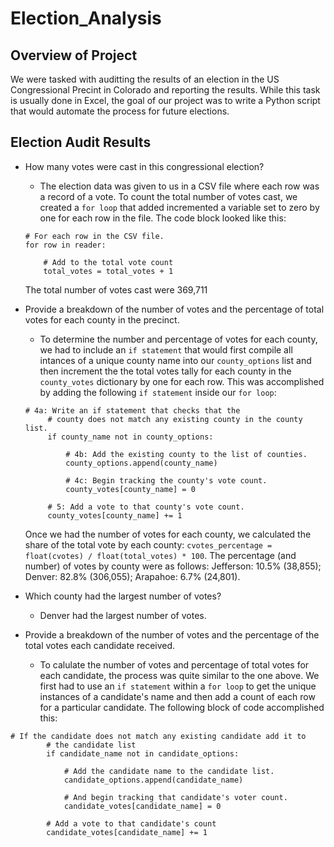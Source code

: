 # Election_Analysis

## Overview of Project

We were tasked with auditting the results of an election in the US Congressional Precint in Colorado and reporting the results.  While this task is usually done in Excel, the goal of our project was to write a Python script that would automate the process for future elections.

## Election Audit Results

- How many votes were cast in this congressional election?
    * The election data was given to us in a CSV file where each row was a record of a vote.  To count the total number of votes cast, we created a `for loop` that added incremented a variable set to zero by one for each row in the file.  The code block looked like this:
    ~~~
    # For each row in the CSV file.
    for row in reader:

        # Add to the total vote count
        total_votes = total_votes + 1
    ~~~
    The total number of votes cast were 369,711
    
- Provide a breakdown of the number of votes and the percentage of total votes for each county in the precinct.
   * To determine the number and percentage of votes for each county, we had to include an `if statement` that would first compile all intances of a unique county name into our `county_options` list and then increment the the total votes tally for each county in the  `county_votes` dictionary by one for each row.  This was accomplished by adding the following `if statement` inside our `for loop`:
   ~~~
   # 4a: Write an if statement that checks that the
        # county does not match any existing county in the county list.
        if county_name not in county_options:

            # 4b: Add the existing county to the list of counties.
            county_options.append(county_name)

            # 4c: Begin tracking the county's vote count.
            county_votes[county_name] = 0

        # 5: Add a vote to that county's vote count.
        county_votes[county_name] += 1
   ~~~
   Once we had the number of votes for each county, we calculated the share of the total vote by each county:  `cvotes_percentage = float(cvotes) / float(total_votes) * 100`.
   The percentage (and number) of votes by county were as follows: Jefferson: 10.5% (38,855); Denver: 82.8% (306,055); Arapahoe: 6.7% (24,801).

- Which county had the largest number of votes?
   * Denver had the largest number of votes.

- Provide a breakdown of the number of votes and the percentage of the total votes each candidate received.
   * To calulate the number of votes and percentage of total votes for each candidate, the process was quite similar to the one above.  We first had to use an `if statement` within a `for loop` to get the unique instances of a candidate's name and then add a count of each row for a particular candidate.  The following block of code accomplished this:
~~~
# If the candidate does not match any existing candidate add it to
        # the candidate list
        if candidate_name not in candidate_options:

            # Add the candidate name to the candidate list.
            candidate_options.append(candidate_name)

            # And begin tracking that candidate's voter count.
            candidate_votes[candidate_name] = 0

        # Add a vote to that candidate's count
        candidate_votes[candidate_name] += 1
~~~
